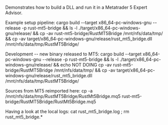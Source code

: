 Demonstrates how to build a DLL and run it in a Metatrader 5 Expert Advisor.

Example setup pipeline:
cargo build --target x86_64-pc-windows-gnu --release -p rust-mt5-bridge && ls -l ./target/x86_64-pc-windows-gnu/release/ && cp -av rust-mt5-bridge/RustMT5Bridge /mnt/nfs/data/tmp/ && cp -av target/x86_64-pc-windows-gnu/release/rust_mt5_bridge.dll /mnt/nfs/data/tmp/RustMT5Bridge/

Development -- new binary released to MT5:
cargo build --target x86_64-pc-windows-gnu --release -p rust-mt5-bridge && ls -l ./target/x86_64-pc-windows-gnu/release/ && echo NOT DOING cp -av rust-mt5-bridge/RustMT5Bridge /mnt/nfs/data/tmp/ && cp -av target/x86_64-pc-windows-gnu/release/rust_mt5_bridge.dll /mnt/nfs/data/tmp/RustMT5Bridge/

Sources from MT5 reimported here:
cp -a /mnt/nfs/data/tmp/RustMT5Bridge/RustMt5Bridge.mq5 rust-mt5-bridge/RustMT5Bridge/RustMt5Bridge.mq5

Having a look at the local logs:
cat rust_mt5_bridge.log ; rm rust_mt5_bridge.*